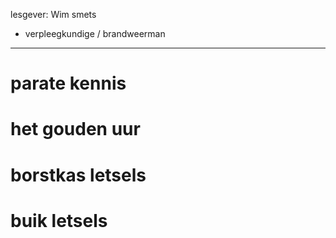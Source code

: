 lesgever: Wim smets
- verpleegkundige / brandweerman

---
# parate kennis


# het gouden uur
# borstkas letsels
# buik letsels
